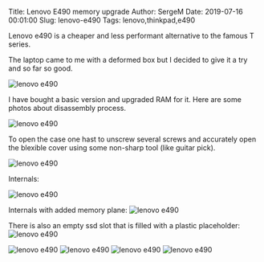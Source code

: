 Title: Lenovo E490 memory upgrade
Author: SergeM
Date: 2019-07-16 00:01:00
Slug: lenovo-e490
Tags: lenovo,thinkpad,e490


Lenovo e490 is a cheaper and less performant alternative to the famous T series.

The laptop came to me with a deformed box but I decided to give it a try and so far so good.

<img src="media/2019-07-16-lenovo-e490/deformed_box.jpg" alt="lenovo e490"/>


I have bought a basic version and upgraded RAM for it. Here are some photos about disassembly process.

<img src="media/2019-07-16-lenovo-e490/back.jpg" alt="lenovo e490"/>


To open the case one hast to unscrew several screws and accurately open the blexible cover using some non-sharp tool (like guitar pick).

<img src="media/2019-07-16-lenovo-e490/opening_case.jpg" alt="lenovo e490"/>


Internals:

<img src="media/2019-07-16-lenovo-e490/full_view_initial.jpg" alt="lenovo e490"/>


Internals with added memory plane:
<img src="media/2019-07-16-lenovo-e490/full_view_with_memory.jpg" alt="lenovo e490"/>

There is also an empty ssd slot that is filled with a plastic placeholder:
<img src="media/2019-07-16-lenovo-e490/ssd_slot.jpg" alt="lenovo e490"/>

<img src="media/2019-07-16-lenovo-e490/placeholder1.jpg" alt="lenovo e490"/>
<img src="media/2019-07-16-lenovo-e490/placeholder2.jpg" alt="lenovo e490"/>
<img src="media/2019-07-16-lenovo-e490/placeholder3.jpg" alt="lenovo e490"/>
<img src="media/2019-07-16-lenovo-e490/placeholder4.jpg" alt="lenovo e490"/>




